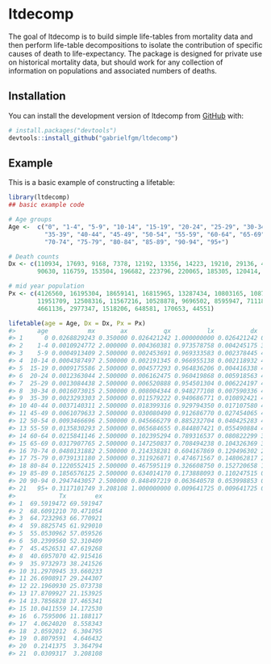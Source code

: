 
<!-- README.md is generated from README.Rmd. Please edit that file -->

# ltdecomp

<!-- badges: start -->
<!-- badges: end -->

The goal of ltdecomp is to build simple life-tables from mortality data
and then perform life-table decompositions to isolate the contribution
of specific causes of death to life-expectancy. The package is designed
for private use on historical mortality data, but should work for any
collection of information on populations and associated numbers of
deaths.

## Installation

You can install the development version of ltdecomp from
[GitHub](https://github.com/) with:

``` r
# install.packages("devtools")
devtools::install_github("gabrielfgm/ltdecomp")
```

## Example

This is a basic example of constructing a lifetable:

``` r
library(ltdecomp)
## basic example code

# Age groups
Age <-  c("0", "1-4", "5-9", "10-14", "15-19", "20-24", "25-29", "30-34", 
          "35-39", "40-44", "45-49", "50-54", "55-59", "60-64", "65-69",
          "70-74", "75-79", "80-84", "85-89", "90-94", "95+") 

# Death counts
Dx <- c(110934, 17693, 9168, 7378, 12192, 13356, 14223, 19210, 29136, 42961, 64310, 
        90630, 116759, 153504, 196682, 223796, 220065, 185305, 120414, 50299, 13887)

# mid year population
Px <- c(4126560, 16195304, 18659141, 16815965, 13287434, 10803165, 10870165,
        11951709, 12508316, 11567216, 10528878, 9696502, 8595947, 7111897, 6186763,
        4661136, 2977347, 1518206, 648581, 170653, 44551)

lifetable(age = Age, Dx = Dx, Px = Px)
#>      age           mx       ax          qx          lx          dx        Lx
#> 1      0 0.0268829243 0.350000 0.026421242 1.000000000 0.026421242 0.9828262
#> 2    1-4 0.0010924772 2.000000 0.004360381 0.973578758 0.004245175 3.8858247
#> 3    5-9 0.0004913409 2.500000 0.002453691 0.969333583 0.002378445 4.8407218
#> 4  10-14 0.0004387497 2.500000 0.002191345 0.966955138 0.002118932 4.8294784
#> 5  15-19 0.0009175586 2.500000 0.004577293 0.964836206 0.004416338 4.8131402
#> 6  20-24 0.0012363044 2.500000 0.006162475 0.960419868 0.005918563 4.7873029
#> 7  25-29 0.0013084438 2.500000 0.006520888 0.954501304 0.006224197 4.7569460
#> 8  30-34 0.0016073015 2.500000 0.008004344 0.948277108 0.007590336 4.7224097
#> 9  35-39 0.0023293303 2.500000 0.011579222 0.940686771 0.010892421 4.6762028
#> 10 40-44 0.0037140311 2.500000 0.018399316 0.929794350 0.017107580 4.6062028
#> 11 45-49 0.0061079633 2.500000 0.030080490 0.912686770 0.027454065 4.4947987
#> 12 50-54 0.0093466696 2.500000 0.045666279 0.885232704 0.040425283 4.3251003
#> 13 55-59 0.0135830293 2.500000 0.065684655 0.844807421 0.055490884 4.0853099
#> 14 60-64 0.0215841146 2.500000 0.102395294 0.789316537 0.080822299 3.7445269
#> 15 65-69 0.0317907765 2.500000 0.147250837 0.708494238 0.104326369 3.2816553
#> 16 70-74 0.0480131882 2.500000 0.214338281 0.604167869 0.129496302 2.6970986
#> 17 75-79 0.0739131180 2.500000 0.311926871 0.474671567 0.148062817 2.0032008
#> 18 80-84 0.1220552415 2.500000 0.467595119 0.326608750 0.152720658 1.2512421
#> 19 85-89 0.1856576125 2.500000 0.634014170 0.173888093 0.110247515 0.5938217
#> 20 90-94 0.2947443057 2.500000 0.848497219 0.063640578 0.053998853 0.1832058
#> 21   95+ 0.3117101749 3.208108 1.000000000 0.009641725 0.009641725 0.0309317
#>            Tx        ex
#> 1  69.5919472 69.591947
#> 2  68.6091210 70.471054
#> 3  64.7232963 66.770921
#> 4  59.8825745 61.929010
#> 5  55.0530962 57.059526
#> 6  50.2399560 52.310409
#> 7  45.4526531 47.619268
#> 8  40.6957070 42.915416
#> 9  35.9732973 38.241526
#> 10 31.2970945 33.660233
#> 11 26.6908917 29.244307
#> 12 22.1960930 25.073738
#> 13 17.8709927 21.153925
#> 14 13.7856828 17.465341
#> 15 10.0411559 14.172530
#> 16  6.7595006 11.188117
#> 17  4.0624020  8.558343
#> 18  2.0592012  6.304795
#> 19  0.8079591  4.646432
#> 20  0.2141375  3.364794
#> 21  0.0309317  3.208108
```
